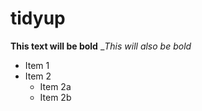 # tidyup


**This text will be bold**
__This will also be bold_


* Item 1
* Item 2
  * Item 2a
  * Item 2b

